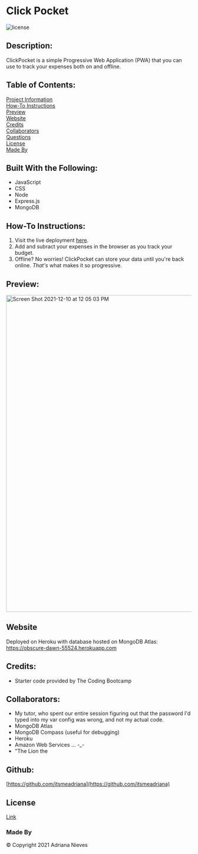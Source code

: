 # Click Pocket
![license](https://img.shields.io/badge/license-gitHub-ff69b4)

## Description:
ClickPocket is a simple Progressive Web Application (PWA) that you can use to track your expenses both on and offline. 

## Table of Contents:
[Project Information](#clickpocket)<br />[How-To Instructions](#how-to-instructions)<br />[Preview](#preview)<br />[Website](#website)<br />[Credits](#credits)<br />[Collaborators](#collaborators)<br />[Questions](#questions)<br />[License](#license)<br />[Made By](#made-by)

## Built With the Following:
 - JavaScript
 - CSS
 - Node
 - Express.js
 - MongoDB

## How-To Instructions:
 1. Visit the live deployment [here](https://obscure-dawn-55524.herokuapp.com).
 2. Add and subract your expenses in the browser as you track your budget.
 3. Offline? No worries! ClickPocket can store your data until you're back online. *That's* what makes it so progressive. 

## Preview:

<img width="857" alt="Screen Shot 2021-12-10 at 12 05 03 PM" src="https://user-images.githubusercontent.com/84536824/145620992-a93a7d3a-0473-4aa0-81a4-6be860a2a422.png">

## Website

Deployed on Heroku with database hosted on MongoDB Atlas:
https://obscure-dawn-55524.herokuapp.com

## Credits:
 - Starter code provided by The Coding Bootcamp

## Collaborators:
 - My tutor, who spent our entire session figuring out that the password I'd typed into my var config was wrong, and not my actual code.
 - MongoDB Atlas
 - MongoDB Compass (useful for debugging)
 - Heroku
 - Amazon Web Services ... -_-
 - "The Lion the 

## Github:
[https://github.com/itsmeadriana](https://github.com/itsmeadriana)

## License
[Link](https://choosealicense.com/licenses/mit/)

### Made By
© Copyright 2021 Adriana Nieves
